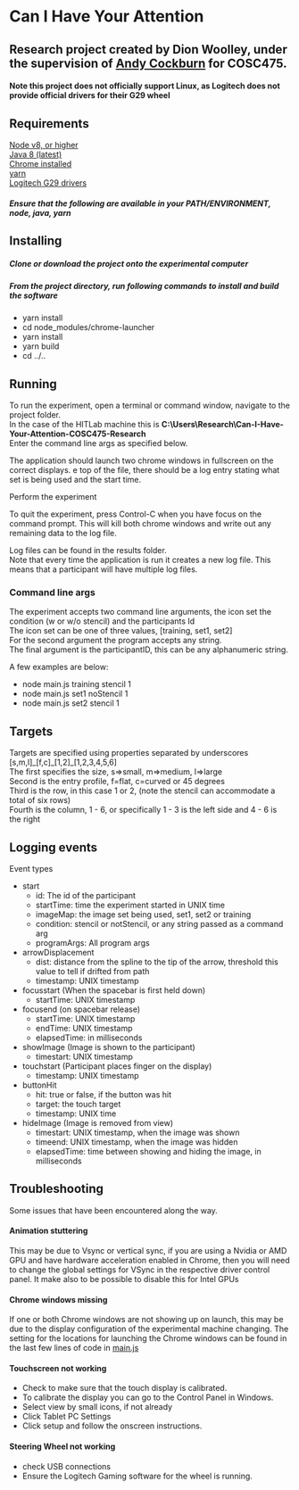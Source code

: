 # Can I Have Your Attention
## Research project created by Dion Woolley, under the supervision of [Andy Cockburn](http://www.cosc.canterbury.ac.nz/andrew.cockburn/) for COSC475.

#### Note this project does not officially support Linux, as Logitech does not provide official drivers for their G29 wheel

## Requirements

[Node v8, or higher](https://nodejs.org/en/download/current/)  
[Java 8 (latest)](https://java.com/en/download/)  
[Chrome installed](https://www.google.com/chrome/browser/desktop/index.html)  
[yarn](https://yarnpkg.com/en/docs/install)  
[Logitech G29 drivers](http://support.logitech.com/en_us/product/g29-driving-force/downloads)  

##### Ensure that the following are available in your PATH/ENVIRONMENT, node, java, yarn

## Installing
##### Clone or download the project onto the experimental computer
##### From the project directory, run following commands to install and build the software
* yarn install  
* cd node_modules/chrome-launcher  
* yarn install  
* yarn build  
* cd ../..


## Running
To run the experiment, open a terminal or command window, navigate to the project folder.  
In the case of the HITLab machine this is **C:\Users\Research\Can-I-Have-Your-Attention-COSC475-Research**  
Enter the command line args as specified below.

The application should launch two chrome windows in fullscreen on the correct displays.
e top of the file, there should be a log entry stating what set is being used and the start time.

Perform the experiment  

To quit the experiment, press Control-C when you have focus on the command prompt. 
This will kill both chrome windows and write out any remaining data to the log file.

Log files can be found in the results folder.  
Note that every time the application is run it creates a new log file. This means that a participant will have multiple log files.

### Command line args
The experiment accepts two command line arguments, the icon set the condition (w or w/o stencil) and the participants Id  
The icon set can be one of three values, [training, set1, set2]  
For the second argument the program accepts any string.  
The final argument is the participantID, this can be any alphanumeric string.

A few examples are below:
* node main.js training stencil 1
* node main.js set1 noStencil 1
* node main.js set2 stencil 1

## Targets
Targets are specified using properties separated by underscores  
[s,m,l]\_[f,c]\_[1,2]_[1,2,3,4,5,6]  
The first specifies the size, s=>small, m=>medium, l=>large  
Second is the entry profile, f=flat, c=curved or 45 degrees  
Third is the row, in this case 1 or 2, (note the stencil can accommodate a total of six rows)  
Fourth is the column, 1 - 6, or specifically 1 - 3 is the left side and 4 - 6 is the right
## Logging events
Event types
* start
    * id: The id of the participant
    * startTime: time the experiment started in UNIX time
    * imageMap: the image set being used, set1, set2 or training
    * condition: stencil or notStencil, or any string passed as a command arg
    * programArgs: All program args
* arrowDisplacement
    * dist: distance from the spline to the tip of the arrow, threshold this value to tell if drifted from path
    * timestamp: UNIX timestamp
* focusstart (When the spacebar is first held down)
    * startTime: UNIX timestamp
* focusend (on spacebar release)
    * startTime: UNIX timestamp
    * endTime: UNIX timestamp
    * elapsedTime: in milliseconds
*  showImage (Image is shown to the participant)
    *  timestart: UNIX timestamp
*  touchstart (Participant places finger on the display)
    *  timestamp: UNIX timestamp
*  buttonHit
    *  hit: true or false, if the button was hit
    *  target: the touch target
    *  timestamp: UNIX time
*  hideImage (Image is removed from view)
    *  timestart: UNIX timestamp, when the image was shown
    *  timeend: UNIX timestamp, when the image was hidden
    *  elapsedTime: time between showing and hiding the image, in milliseconds


## Troubleshooting
Some issues that have been encountered along the way.
#### Animation stuttering
This may be due to Vsync or vertical sync, if you are using a Nvidia or AMD GPU and have hardware acceleration enabled in Chrome, then you will need to change the global settings for VSync in the respective driver control panel. It make also to be possible to disable this for Intel GPUs
#### Chrome windows missing
If one or both Chrome windows are not showing up on launch, this may be due to the display configuration of the experimental machine changing.
The setting for the locations for launching the Chrome windows can be found in the last few lines of code in [main.js](main.js)
#### Touchscreen not working
* Check to make sure that the touch display is calibrated.
* To calibrate the display you can go to the Control Panel in Windows.
* Select view by small icons, if not already
* Click Tablet PC Settings
* Click setup and follow the onscreen instructions.
#### Steering Wheel not working
* check USB connections
* Ensure the Logitech Gaming software for the wheel is running.